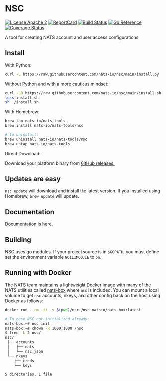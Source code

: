 # NSC

[![License Apache 2](https://img.shields.io/badge/License-Apache2-blue.svg)](https://www.apache.org/licenses/LICENSE-2.0)
[![ReportCard](https://goreportcard.com/badge/nats-io/nsc)](https://goreportcard.com/report/nats-io/nsc)
[![Build Status](https://github.com/nats-io/nsc/actions/workflows/pushes.yaml/badge.svg)](https://github.com/nats-io/nsc/actions/workflows/pushes.yaml)
[![Go Reference](https://pkg.go.dev/badge/github.com/nats-io/nsc/v2.svg)](https://pkg.go.dev/github.com/nats-io/nsc/v2)
[![Coverage Status](https://coveralls.io/repos/github/nats-io/nsc/badge.svg?branch=main&service=github)](https://coveralls.io/github/nats-io/nsc?branch=main)

A tool for creating NATS account and user access configurations

## Install

With Python:

```bash
curl -L https://raw.githubusercontent.com/nats-io/nsc/main/install.py | python
```

Without Python and with a more cautious mindset:

```bash
curl -LO https://raw.githubusercontent.com/nats-io/nsc/main/install.sh
less install.sh
sh ./install.sh
```

With Homebrew:

```bash
brew tap nats-io/nats-tools
brew install nats-io/nats-tools/nsc

# to uninstall:
brew uninstall nats-io/nats-tools/nsc
brew untap nats-io/nats-tools
```

Direct Download:

Download your platform binary from
[GitHub releases.](https://github.com/nats-io/nsc/releases/latest)

## Updates are easy

`nsc update` will download and install the latest version. If you installed
using Homebrew, `brew update` will update.

## Documentation

[Documentation is here.](https://nats-io.github.io/nsc/)

## Building

NSC uses go modules. If your project source is in `$GOPATH`, you must define set
the environment variable `GO111MODULE` to `on`.

## Running with Docker

The NATS team maintains a lightweight Docker image with many of the NATS
utilities called [nats-box](https://github.com/nats-io/nats-box) where `nsc` is
included. You can mount a local volume to get `nsc` accounts, nkeys, and other
config back on the host using Docker as follows:

```sh
docker run --rm -it -v $(pwd)/nsc:/nsc natsio/nats-box:latest

# In case NSC not initialized already:
nats-box:~# nsc init
nats-box:~# chown -R 1000:1000 /nsc
$ tree -L 2 nsc/
nsc/
 ├── accounts
 │   ├── nats
 │   └── nsc.json
 └── nkeys
    ├── creds
    └── keys

5 directories, 1 file
```
